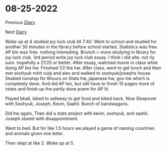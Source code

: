 # 08-25-2022

Previous [Diary](https://aryanmangla23.github.io/08-24-2022/)

Next [Diary](https://aryanmangla23.github.io/08-26-2022/)

Woke up at 4 studied joy luck club till 7:40. Went to school and studied for another 30 minutes in the library before school started. Statistics was free. AP bio was free. nothing interesting. Brunch = more studying in library for joy luck club. 3rd period write joy luck club essay. I think i did aite. not rly sure. hopefully a 21/25 or better. After essay, watched movie in class while doing AP bio hw. Finished 1/2 the hw. After class, went to get lunch and then met soohyuk rohit ruiqi and alex and walked to soohyuk/josephs house. Studied nonstop for 6hours on Stats hw, japanese hw, gov hw which is completely done. And did AP bio, but still have to finish 10 pages more of notes and finish up the partly done poem for AP lit. 

Played bball, biked to safeway to get food and biked back. Now Sleepover with Soohyuk, Joseph, Kevin, Saahil. Bunch of bandwagons.

Did hw again, Then did a stats project with kevin, soohyuk, and saahil. Joseph stared with disappointment.

Went to bed. But for like 1.5 hours we played a game of naming countries and animals given one letter. 

Then slept at like 2. Woke up at 5.
